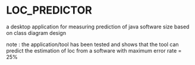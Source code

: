 # LOC_PREDICTOR
a desktop application for measuring prediction of java software size based on class diagram design

note : 
the application/tool has been tested and shows that the tool can predict the estimation of loc from a software with maximum error rate = 25% 

